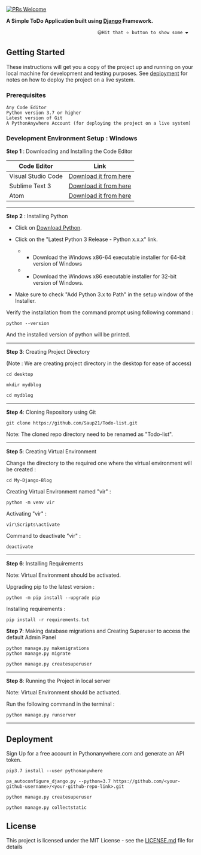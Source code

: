 [![PRs Welcome](https://img.shields.io/badge/PRs-welcome-brightgreen.svg?style=flat-square)](https://github.com/chiraag-kakar/My-Django-Blog/pulls)


**A Simple ToDo Application built using [Django](https://docs.djangoproject.com/en/3.1/) Framework.**

                                      😃Hit that ⭐ button to show some ❤️           

## Getting Started

These instructions will get you a copy of the project up and running on your local machine for development and testing purposes. See [deployment](#Deployment) for notes on how to deploy the project on a live system.

### Prerequisites
```
Any Code Editor
Python version 3.7 or higher
Latest version of Git
A PythonAnywhere Account (for deploying the project on a live system)
```

### Development Environment Setup : Windows
**Step 1** : Downloading and Installing the Code Editor

| **Code Editor** | **Link** 	|
|-	|-	|
| Visual Studio Code 	| [Download it from here](https://code.visualstudio.com/)	|
| Sublime Text 3 	| [Download it from here](https://www.sublimetext.com/3) |
| Atom 	| [Download it from here](https://atom.io/)	|

---
**Step 2** : Installing Python
* Click on [Download Python](https://www.python.org/downloads/windows/).
* Click on the "Latest Python 3 Release - Python x.x.x" link.
   * * Download the Windows x86-64 executable installer for 64-bit version of Windows
   * * Download the Windows x86 executable installer for 32-bit version of Windows.


* Make sure to check "Add Python 3.x to Path" in the setup window of the Installer.

Verify the installation from the command prompt using following command :
```
python --version
```
And the installed version of python will be printed.


---
**Step 3**: Creating Project Directory


(Note : We are creating project directory in the desktop for ease of access)

```
cd desktop

mkdir mydblog

cd mydblog
```
---
**Step 4**: Cloning Repository using Git
```
git clone https://github.com/Saup21/Todo-list.git
```
Note: The cloned repo directory need to be renamed as "Todo-list".

---
**Step 5**: Creating Virtual Environment

Change the directory to the required one where the virtual environment will be created :
```
cd My-Django-Blog
```
Creating Virtual Environment named "vir" :
```
python -m venv vir
```
Activating "vir" :
```
vir\Scripts\activate
```
Command to deactivate "vir" :
```
deactivate
```
---
**Step 6**: Installing Requirements


Note: Virtual Environment should be activated.


Upgrading pip to the latest version :
```
python -m pip install --upgrade pip
```


Installing requirements :
```
pip install -r requirements.txt
```
**Step 7**: Making database migrations and Creating Superuser to access the default Admin Panel
```
python manage.py makemigrations
python manage.py migrate
```
```
python manage.py createsuperuser
```

---
**Step 8**: Running the Project in local server


Note: Virtual Environment should be activated.


Run the following command in the terminal :
```
python manage.py runserver
```

---
## Deployment

Sign Up for a free account in Pythonanywhere.com and generate an API token.

```
pip3.7 install --user pythonanywhere

pa_autoconfigure_django.py --python=3.7 https://github.com/<your-github-username>/<your-github-repo-link>.git

python manage.py createsuperuser

python manage.py collectstatic
```


## License

This project is licensed under the MIT License - see the [LICENSE.md](LICENSE.md) file for details

<!-- ## Acknowledgments

 -->
